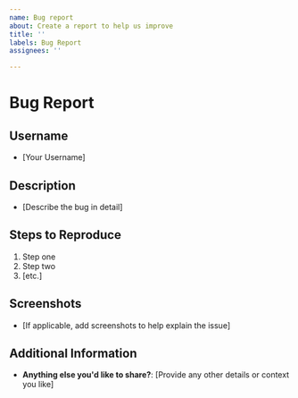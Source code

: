 ```yaml
---
name: Bug report
about: Create a report to help us improve
title: ''
labels: Bug Report
assignees: ''

---
```


# Bug Report

## Username
- [Your Username]

## Description
- [Describe the bug in detail]

## Steps to Reproduce
1. Step one
2. Step two
3. [etc.]

## Screenshots
- [If applicable, add screenshots to help explain the issue]

## Additional Information
- **Anything else you'd like to share?**: [Provide any other details or context you like]
